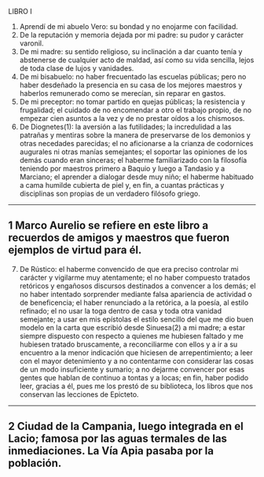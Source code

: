 LIBRO I

1. Aprendí de mi abuelo Vero: su bondad y no enojarme con facilidad.
2. De la reputación y memoria dejada por mi padre: su pudor y carácter varonil.
3. De mi madre: su sentido religioso, su inclinación a dar cuanto tenía y abstenerse de cualquier acto de maldad, así como su vida sencilla, lejos de toda clase de lujos
y vanidades.
4. De mi bisabuelo: no haber frecuentado las escuelas públicas; pero no haber
desdeñado la presencia en su casa de los mejores maestros y haberlos remunerado como
se merecían, sin reparar en gastos.
5. De mi preceptor: no tomar partido en quejas públicas; la resistencia y frugalidad; el cuidado de no encomendar a otro el trabajo propio, de no empezar cien asuntos a
la vez y de no prestar oídos a los chismosos.
6. De Diognetes(1): la aversión a las futilidades; la incredulidad a las patrañas y
mentiras sobre la manera de preservarse de los demonios y otras necedades parecidas; el
no aficionarse a la crianza de codornices augurales ni otras manías semejantes; el
soportar las opiniones de los demás cuando eran sinceras; el haberme familiarizado con
la filosofía teniendo por maestros primero a Baquio y luego a Tandasio y a Marciano; el
aprender a dialogar desde muy niño; el haberme habituado a cama humilde cubierta de
piel y, en fin, a cuantas prácticas y disciplinas son propias de un verdadero filósofo
griego.
------------------------------------------------------------------------
1 Marco Aurelio se refiere en este libro a recuerdos de amigos y maestros que fueron ejemplos de
virtud para él.
-----------------------------------------

7. De Rústico: el haberme convencido de que era preciso controlar mi carácter y
vigilarme muy atentamente; el no haber compuesto tratados retóricos y engañosos
discursos destinados a convencer a los demás; el no haber intentado sorprender mediante falsa apariencia de actividad o de beneficencia; el haber renunciado a la retórica, a la
poesía, al estilo refinado; el no usar la toga dentro de casa y toda otra vanidad semejante; a usar en mis epístolas el estilo sencillo del que me dio buen modelo en la carta
que escribió desde Sinuesa(2) a mi madre; a estar siempre dispuesto con respecto a
quienes me hubiesen faltado y me hubiesen tratado bruscamente, a reconciliarme con
ellos y a ir a su encuentro a la menor indicación que hiciesen de arrepentimiento; a leer
con el mayor detenimiento y a no contentarme con considerar las cosas de un modo
insuficiente y sumario; a no dejarme convencer por esas gentes que hablan de continuo
a tontas y a locas; en fin, haber podido leer, gracias a él, pues me los prestó de su
biblioteca, los libros que nos conservan las lecciones de Epicteto.
-----------------------------------------
2 Ciudad de la Campania, luego integrada en el Lacio; famosa por las aguas termales de las
inmediaciones. La Vía Apia pasaba por la población.
------------------------------------------------------------------------
